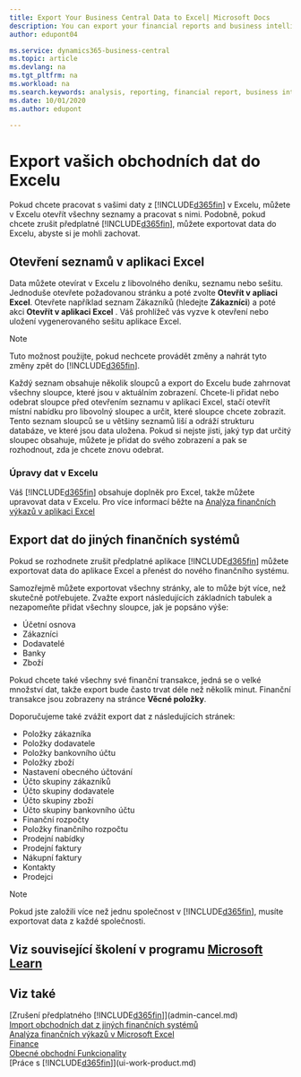```yaml
---
title: Export Your Business Central Data to Excel| Microsoft Docs
description: You can export your financial reports and business intelligence data from Business Central  to Excel, or open your data in Excel.
author: edupont04

ms.service: dynamics365-business-central
ms.topic: article
ms.devlang: na
ms.tgt_pltfrm: na
ms.workload: na
ms.search.keywords: analysis, reporting, financial report, business intelligence, BI, Excel
ms.date: 10/01/2020
ms.author: edupont

---
```

# Export vašich obchodních dat do Excelu
Pokud chcete pracovat s vašimi daty z [!INCLUDE[d365fin](includes/d365fin_md.md)] v Excelu, můžete v Excelu otevřít všechny seznamy a pracovat s nimi. Podobně, pokud chcete zrušit předplatné [!INCLUDE[d365fin](includes/d365fin_md.md)], můžete exportovat data do Excelu, abyste si je mohli zachovat.

## Otevření seznamů v aplikaci Excel
Data můžete otevírat v Excelu z libovolného deníku, seznamu nebo sešitu. Jednoduše otevřete požadovanou stránku a poté zvolte **Otevřít v apliaci Excel**. Otevřete například seznam Zákazníků (hledejte **Zákazníci**) a poté akci **Otevřít v aplikaci Excel** . Váš prohlížeč vás vyzve k otevření nebo uložení vygenerovaného sešitu aplikace Excel.

> [!NOTE]
> Tuto možnost použijte, pokud nechcete provádět změny a nahrát tyto změny zpět do [!INCLUDE[d365fin](includes/d365fin_md.md)].

Každý seznam obsahuje několik sloupců a export do Excelu bude zahrnovat všechny sloupce, které jsou v aktuálním zobrazení. Chcete-li přidat nebo odebrat sloupce před otevřením seznamu v aplikaci Excel, stačí otevřít místní nabídku pro libovolný sloupec a určit, které sloupce chcete zobrazit. Tento seznam sloupců se u většiny seznamů liší a odráží strukturu databáze, ve které jsou data uložena. Pokud si nejste jisti, jaký typ dat určitý sloupec obsahuje, můžete je přidat do svého zobrazení a pak se rozhodnout, zda je chcete znovu odebrat.

### Úpravy dat v Excelu
Váš [!INCLUDE[d365fin](includes/d365fin_md.md)] obsahuje doplněk pro Excel, takže můžete upravovat data v Excelu. Pro více informací běžte na [Analýza finančních výkazů v aplikaci Excel](finance-analyze-excel.md)

## Export dat do jiných finančních systémů
Pokud se rozhodnete zrušit předplatné aplikace [!INCLUDE[d365fin](includes/d365fin_md.md)] můžete exportovat data do aplikace Excel a přenést do nového finančního systému.

Samozřejmě můžete exportovat všechny stránky, ale to může být více, než skutečně potřebujete. Zvažte export následujících základních tabulek a nezapomeňte přidat všechny sloupce, jak je popsáno výše:

* Účetní osnova
* Zákazníci
* Dodavatelé
* Banky
* Zboží

Pokud chcete také všechny své finanční transakce, jedná se o velké množství dat, takže export bude často trvat déle než několik minut. Finanční transakce jsou zobrazeny na stránce **Věcné položky**.

Doporučujeme také zvážit export dat z následujících stránek:

* Položky zákazníka
* Položky dodavatele
* Položky bankovního účtu
* Položky zboží
* Nastavení obecného účtování
* Účto skupiny zákazníků
* Účto skupiny dodavatele
* Účto skupiny zboží
* Účto skupiny bankovního účtu
* Finanční rozpočty
* Položky finančního rozpočtu
* Prodejní nabídky
* Prodejní faktury
* Nákupní faktury
* Kontakty
* Prodejci

> [!NOTE]  
> Pokud jste založili více než jednu společnost v [!INCLUDE[d365fin](includes/d365fin_md.md)], musíte exportovat data z každé společnosti.

## Viz související školení v programu [Microsoft Learn](/learn/modules/configure-powerbi-excel-dynamics-365-business-central/index)

## Viz také
[Zrušení předplatného [!INCLUDE[d365fin](includes/d365fin_md.md)]](admin-cancel.md)  
[Import obchodních dat z jiných finančních systémů](across-import-data-configuration-packages.md)  
[Analýza finančních výkazů v Microsoft Excel](finance-analyze-excel.md)  
[Finance](finance.md)  
[Obecné obchodní Funkcionality](ui-across-business-areas.md)  
[Práce s [!INCLUDE[d365fin](includes/d365fin_md.md)]](ui-work-product.md)
